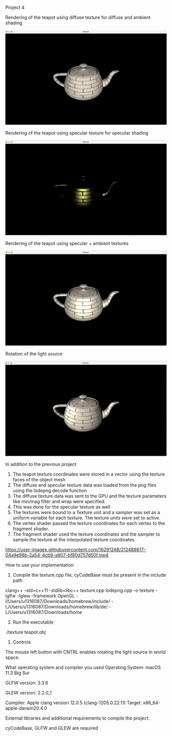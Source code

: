 Project 4

Rendering of the teapot using diffuse texture for diffuse and ambient shading

![](1.png)

Rendering of the teapot using specular texture for specular shading

![](2.png)

Rendering of the teapot using specular + ambient textures

![](3.png)

Rotation of the light source

![](4.png)

In addition to the previous project

1. The teapot texture coordinates were stored in a vector using the texture faces of the object mesh
2. The diffuse and specular texture data was loaded from the png files using the lodepng decode function
3. The diffuse texture data was sent to the GPU and the texture parameters like min/mag filter and wrap were specified.
4. This was done for the specular texture as well
5. The textures were bound to a Texture unit and a sampler was set as a uniform variable for each texture. The texture units were set to active.
6. The vertex shader passed the texture coordinates for each vertex to the fragment shader.
7. The fragment shader used the texture coordinates and the sampler to sample the texture at the interpolated texture coordinates


https://user-images.githubusercontent.com/16291248/212488617-04a9e98b-2a54-4cb9-a907-bf80d757d50f.mp4


How to use your implementation

1. Compile the texture.cpp file, cyCodeBase must be present in the include path

clang++ -std=c++11 -stdlib=libc++ texture.cpp lodepng.cpp -o texture -lglfw -lglew -framework OpenGL -I/Users/u1316087/Downloads/homebrew/include/ -L/Users/u1316087/Downloads/homebrew/lib/de/ -L/Users/u1316087/Downloads/home

1. Run the executable

./texture teapot.obj

1. Controls

The mouse left button with CNTRL enables rotating the light source in world space.

What operating system and compiler you used
 Operating System: macOS 11.3 Big Sur

GLFW version: 3.3.6

GLEW version: 2.2.0\_1

Compiler:
 Apple clang version 12.0.5 (clang-1205.0.22.11) Target: x86\_64-apple-darwin20.4.0

External libraries and additional requirements to compile the project.

cyCodeBase, GLFW and GLEW are required

